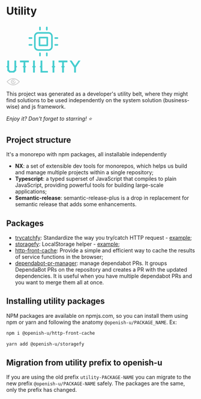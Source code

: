 # Utility
<svg width="197.82954711914059" height="128.51753461726474" viewBox="0 0 350 227.37319966138972" class="looka-1j8o68f"><defs id="SvgjsDefs1227"></defs><g id="SvgjsG1228" featurekey="ECw45b-0" transform="matrix(0.37229884669421165,0,0,0.37229884669421165,79.69149524628182,-15.308874007640227)" fill="#46cdcf"><g xmlns="http://www.w3.org/2000/svg"><path d="M137.64,190.279v131.441c0,29.025,23.614,52.64,52.64,52.64h131.441c29.025,0,52.64-23.614,52.64-52.64V190.279   c0-29.025-23.614-52.64-52.64-52.64H190.279C161.254,137.64,137.64,161.254,137.64,190.279z M354.36,190.279v131.441   c0,17.998-14.642,32.64-32.64,32.64H190.279c-17.998,0-32.64-14.642-32.64-32.64V190.279c0-17.998,14.642-32.64,32.64-32.64   h131.441C339.718,157.64,354.36,172.282,354.36,190.279z"></path><path d="M222.78,106.68v-28.7c0-5.523-4.477-10-10-10s-10,4.477-10,10v28.7c0,5.523,4.477,10,10,10S222.78,112.203,222.78,106.68z"></path><path d="M309.22,106.68v-28.7c0-5.523-4.477-10-10-10s-10,4.477-10,10v28.7c0,5.523,4.477,10,10,10S309.22,112.203,309.22,106.68z"></path><path d="M222.78,405.32c0-5.522-4.477-10-10-10s-10,4.478-10,10v28.7c0,5.522,4.477,10,10,10s10-4.478,10-10V405.32z"></path><path d="M289.22,405.32v28.7c0,5.522,4.477,10,10,10s10-4.478,10-10v-28.7c0-5.522-4.477-10-10-10S289.22,399.798,289.22,405.32z"></path><path d="M434.021,202.78h-28.7c-5.523,0-10,4.477-10,10s4.477,10,10,10h28.7c5.523,0,10-4.477,10-10S439.543,202.78,434.021,202.78   z"></path><path d="M434.021,289.22h-28.7c-5.523,0-10,4.478-10,10s4.477,10,10,10h28.7c5.523,0,10-4.478,10-10S439.543,289.22,434.021,289.22   z"></path><path d="M77.979,222.78h28.7c5.523,0,10-4.477,10-10s-4.477-10-10-10h-28.7c-5.523,0-10,4.477-10,10S72.457,222.78,77.979,222.78z"></path><path d="M77.979,309.22h28.7c5.523,0,10-4.478,10-10s-4.477-10-10-10h-28.7c-5.523,0-10,4.478-10,10S72.457,309.22,77.979,309.22z"></path><path d="M206.64,315.36h98.72c5.523,0,10-4.478,10-10v-98.72c0-5.523-4.477-10-10-10h-98.72c-5.523,0-10,4.477-10,10v98.72   C196.64,310.883,201.117,315.36,206.64,315.36z M216.64,216.64h78.72v78.72h-78.72V216.64z"></path></g></g><g id="SvgjsG1229" featurekey="6sJQsk-0" transform="matrix(3.9135880121798006,0,0,3.9135880121798006,-3.835318192726158,149.1014412839379)" fill="#46cdcf"><path d="M14.1 12.719999999999999 l-1.22 1.06 l0 3.76 l-2.74 2.46 l-5.2 0 l-2.74 -2.46 l0 -3.76 l-1.22 -1.06 l1.22 -1.08 l0 -6.3 l2.14 0 l0 11.18 l1.52 1.34 l3.36 0 l1.52 -1.34 l0 -11.18 l2.14 0 l0 6.3 z M28.172000000000004 7.48 l-4.26 0 l0 4.18 l1.22 1.06 l-1.22 1.06 l0 6.22 l-2.14 0 l0 -6.22 l-1.22 -1.06 l1.22 -1.06 l0 -4.18 l-4.28 0 l0 -2.14 l10.68 0 l0 2.14 z M36.624 12.719999999999999 l-1.22 1.08 l0 6.2 l-2.14 0 l0 -6.2 l-1.22 -1.08 l1.22 -1.06 l0 -6.32 l2.14 0 l0 6.32 z M51.13600000000001 20 l-8.86 0 l0 -6.22 l-1.22 -1.06 l1.22 -1.08 l0 -6.3 l2.14 0 l0 12.52 l6.72 0 l0 2.14 z M60.128 12.719999999999999 l-1.22 1.08 l0 6.2 l-2.14 0 l0 -6.2 l-1.22 -1.08 l1.22 -1.06 l0 -6.32 l2.14 0 l0 6.32 z M74.68 7.48 l-4.26 0 l0 4.18 l1.22 1.06 l-1.22 1.06 l0 6.22 l-2.14 0 l0 -6.22 l-1.22 -1.06 l1.22 -1.06 l0 -4.18 l-4.28 0 l0 -2.14 l10.68 0 l0 2.14 z M90.412 5.34 l-5.5 8.26 l0 6.4 l-2.14 0 l0 -6.4 l-5.48 -8.26 l2.44 0 l4.14 6.06 l4.1 -6.06 l2.44 0 z"></path></g></svg>



<svg width="36" height="20" viewBox="0 0 36 20" fill="none" xmlns="http://www.w3.org/2000/svg">
<path d="M18.4255 19.987C14.4955 19.987 10.2655 18.45 6.19249 15.542C4.37157 14.2538 2.69518 12.7725 1.19249 11.124C1.03685 10.9444 0.951172 10.7147 0.951172 10.477C0.951172 10.2394 1.03685 10.0097 1.19249 9.83004C2.69519 8.18161 4.37159 6.70035 6.19249 5.41204C10.2645 2.50404 14.4925 0.967041 18.4255 0.967041C22.3585 0.967041 26.5855 2.50404 30.6585 5.41204C32.4794 6.70035 34.1558 8.18161 35.6585 9.83004C35.8141 10.0097 35.8998 10.2394 35.8998 10.477C35.8998 10.7147 35.8141 10.9444 35.6585 11.124C34.1558 12.7725 32.4794 14.2537 30.6585 15.542C26.5855 18.449 22.3555 19.987 18.4255 19.987ZM3.29249 10.476C4.55209 11.7531 5.91949 12.919 7.37949 13.961C9.97949 15.808 13.9985 18.01 18.4245 18.01C22.8505 18.01 26.8735 15.81 29.4695 13.961C30.9295 12.919 32.2969 11.753 33.5565 10.476C32.2969 9.19902 30.9295 8.03303 29.4695 6.99104C26.8695 5.14404 22.8505 2.94204 18.4245 2.94204C13.9985 2.94204 9.97549 5.14204 7.37949 6.99104C5.91947 8.03301 4.55206 9.199 3.29249 10.476Z" fill="#CCCCCC"/>
<path d="M18.4251 16.604C17.4345 16.6041 16.4587 16.364 15.5813 15.9043C14.7038 15.4447 13.9509 14.7791 13.3869 13.9648C12.823 13.1504 12.4649 12.2115 12.3432 11.2284C12.2216 10.2453 12.3401 9.24743 12.6886 8.32019C13.0371 7.39295 13.6052 6.564 14.3441 5.90437C15.0831 5.24474 15.971 4.77407 16.9317 4.53271C17.8924 4.29135 18.8973 4.28649 19.8603 4.51852C20.8233 4.75056 21.7157 5.21258 22.4611 5.86502C22.6495 6.0398 22.7624 6.2811 22.7758 6.53773C22.7892 6.79436 22.7021 7.04614 22.533 7.23961C22.3638 7.43308 22.1259 7.55303 21.8698 7.57402C21.6137 7.59501 21.3595 7.51537 21.1611 7.35202C20.4474 6.7273 19.5412 6.36586 18.5935 6.32783C17.6457 6.28981 16.7136 6.57751 15.9521 7.14305C15.1906 7.70859 14.6458 8.51785 14.4083 9.43614C14.1708 10.3544 14.255 11.3264 14.6468 12.1902C15.0386 13.054 15.7144 13.7575 16.5618 14.1838C17.4091 14.61 18.3769 14.7332 19.304 14.5328C20.2311 14.3325 21.0616 13.8206 21.6573 13.0825C22.253 12.3444 22.578 11.4245 22.5781 10.476C22.5781 10.2139 22.6822 9.96243 22.8676 9.77705C23.053 9.59167 23.3044 9.48753 23.5666 9.48753C23.8288 9.48753 24.0802 9.59167 24.2656 9.77705C24.451 9.96243 24.5551 10.2139 24.5551 10.476C24.5532 12.1011 23.9067 13.659 22.7575 14.8078C21.6082 15.9567 20.0501 16.6027 18.4251 16.604Z" fill="#CCCCCC"/>
<path d="M18.4283 12.452C18.037 12.4528 17.6542 12.3375 17.3285 12.1206C17.0028 11.9037 16.7488 11.595 16.5986 11.2337C16.4485 10.8723 16.4089 10.4745 16.485 10.0907C16.5611 9.70685 16.7493 9.35422 17.026 9.07745C17.3026 8.80068 17.6551 8.61223 18.0389 8.53596C18.4227 8.45969 18.8206 8.49904 19.182 8.64902C19.5434 8.79899 19.8522 9.05285 20.0693 9.37845C20.2863 9.70404 20.4019 10.0867 20.4013 10.478C20.4 11.001 20.1917 11.5022 19.822 11.8721C19.4523 12.2419 18.9512 12.4505 18.4283 12.452Z" fill="#CCCCCC"/>
</svg>


This project was generated as a developer's utility belt, where they might find solutions to be used independently on the system solution (business-wise) and js framework.

_Enjoy it? Don't forget to starring! ⭐_

## Project structure

It's a monorepo with npm packages, all installable independently

- **NX**: a set of extensible dev tools for monorepos, which helps us build and manage multiple projects within a single repository;
- **Typescript**: a typed superset of JavaScript that compiles to plain JavaScript, providing powerful tools for building large-scale applications;
- **Semantic-release**: semantic-release-plus is a drop in replacement for semantic release that adds some enhancements.

## Packages

- [trycatchfy](./packages/trycatchfy/README.md): Standardize the way you try/catch HTTP request - [example](https://github.com/tassioFront/frontend-pattern/blob/main/src/hooks/useGetGHInfoByUserName/useGetGHInfoByUserName.ts#L47);
- [storagefy](./packages/storagefy/README.md): LocalStorage helper - [example](https://github.com/tassioFront/frontend-pattern/blob/main/src/helpers/useInfo.ts#L6);
- [http-front-cache](./packages/http-front-cache/README.md): Provide a simple and efficient way to cache the results of service functions in the browser;
- [dependabot-pr-manager](./packages/dependabot-pr-manager/README.md): manage dependabot PRs. It groups DependaBot PRs on the repository and creates a PR with the updated dependencies. It is useful when you have multiple dependabot PRs and you want to merge them all at once.

## Installing utility packages

NPM packages are available on npmjs.com, so you can install them using npm or yarn and following the anatomy `@openish-u/PACKAGE_NAME`. Ex:

```bash
npm i @openish-u/http-front-cache
```

```bash
yarn add @openish-u/storagefy
```

## Migration from utility prefix to openish-u

If you are using the old prefix `utility-PACKAGE-NAME` you can migrate to the new prefix `@openish-u/PACKAGE-NAME` safely. The packages are the same, only the prefix has changed.
